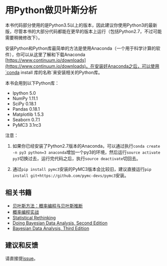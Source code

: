 # 用Python做贝叶斯分析

本书代码部分使用的是Python3.5以上的版本，因此建议你使用Python3的最新版，尽管本书的大部分代码都能在更早的版本上运行（包括Python2.7，不过可能需要稍微修改下）。

安装Python和Python库最简单的方法是使用Anaconda（一个用于科学计算的软件），你可以从这里了解和下载Anaconda [https://www.continuum.io/downloads](https://www.continuum.io/downloads)。在安装好Anaconda之后，可以使用`conda install 库的名称`来安装相关的Python库。

本书会用到以下Python库：

- Ipython 5.0
- NumPy 1.11.1
- SciPy 0.18.1
- Pandas 0.18.1
- Matplotlib 1.5.3
- Seaborn 0.7.1
- PyMC3 3.1rc3

注意：

1. 如果你已经安装了Python2.7版本的Anaconda，可以通过执行`conda create -n py3 python=3 anaconda`增加一个py3的环境，然后运行`source activate py3`切换过去，运行完代码之后，执行`source deactivate`切回去。

2. 通过`pip install pymc3`安装的PyMC3版本会比较旧，建议直接运行`pip install git+https://github.com/pymc-devs/pymc3`安装。

## 相关书籍

- [贝叶斯方法：概率编程与贝叶斯推断](http://www.epubit.com.cn/book/details/4274)
- [概率编程实战](http://www.epubit.com.cn/book/details/4366)
- [Statistical Rethinking](https://book.douban.com/subject/26607925/)
- [Doing Bayesian Data Analysis, Second Edition](https://book.douban.com/subject/26206378/)
- [Bayesian Data Analysis, Third Edition](https://book.douban.com/subject/17380364/)

## 建议和反馈

请直接提[issue](https://github.com/findmyway/Bayesian-Analysis-with-Python/issues)。
